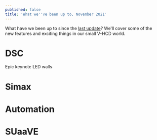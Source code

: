 ```yaml
---
published: false
title: 'What we''ve been up to, November 2021'
---
```

What have we been up to since the [last update](/whats-new-2021-08)? We'll cover some of the new features and exciting things in our small V-HCD world.

# DSC

Epic keynote
LED walls

# Simax

# Automation

# SUaaVE